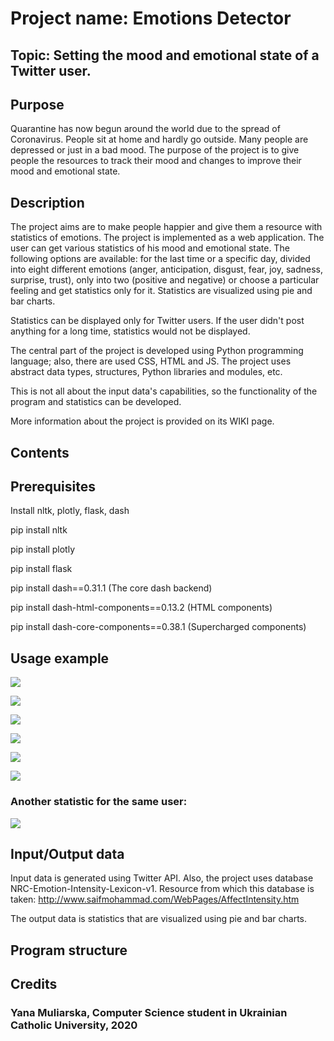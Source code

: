 # Project name: Emotions Detector


## Topic: Setting the mood and emotional state of a Twitter user.


## Purpose
Quarantine has now begun around the world due to the spread of Coronavirus. People sit at home and hardly go outside.
Many people are depressed or just in a bad mood. The purpose of the project is to give people the resources to track
their mood and changes to improve their mood and emotional state.

## Description
The project aims are to make people happier and give them a resource with statistics of emotions.
The project is implemented as a web application. The user can get various statistics of his mood and emotional state.
The following options are available: for the last time or a specific day, divided into eight different emotions (anger,
anticipation, disgust, fear, joy, sadness, surprise, trust), only into two (positive and negative) or choose a particular
feeling and get statistics only for it. Statistics are visualized using pie and bar charts.

Statistics can be displayed only for Twitter users. If the user didn't post anything for a long time,
statistics would not be displayed.

The central part of the project is developed using Python programming language; also, there are used CSS, HTML and JS.
The project uses abstract data types, structures, Python libraries and modules, etc.

This is not all about the input data's capabilities, so the functionality of the program and statistics can be developed.

More information about the project is provided on its WIKI page.

## Contents

## Prerequisites

Install nltk, plotly, flask, dash

pip install nltk

pip install plotly

pip install flask

pip install dash==0.31.1  (The core dash backend)

pip install dash-html-components==0.13.2  (HTML components)

pip install dash-core-components==0.38.1  (Supercharged components)


## Usage example
![](https://github.com/muliarska/homeworks_ucu/blob/master/usage_examples/screen1.PNG)

![](https://github.com/muliarska/homeworks_ucu/blob/master/usage_examples/screen2.PNG)

![](https://github.com/muliarska/homeworks_ucu/blob/master/usage_examples/screen3.PNG)

![](https://github.com/muliarska/homeworks_ucu/blob/master/usage_examples/screen4.PNG)

![](https://github.com/muliarska/homeworks_ucu/blob/master/usage_examples/screen5.PNG)

![](https://github.com/muliarska/homeworks_ucu/blob/master/usage_examples/screen6.PNG)

### Another statistic for the same user:

![](https://github.com/muliarska/homeworks_ucu/blob/master/usage_examples/screen7.PNG)

## Input/Output data

Input data is generated using Twitter API. Also, the project uses database NRC-Emotion-Intensity-Lexicon-v1.
Resource from which this database is taken: http://www.saifmohammad.com/WebPages/AffectIntensity.htm

The output data is statistics that are visualized using pie and bar charts.

## Program structure

## Credits
### Yana Muliarska, Computer Science student in Ukrainian Catholic University, 2020
